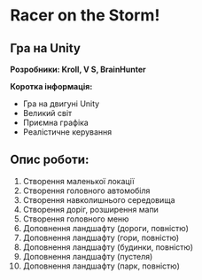 # Racer on the Storm!

## Гра на Unity

**Розробники: Kroll, V S, BrainHunter**<br>

**Коротка інформація:**

- Гра на двигуні Unity
- Великий світ
- Приємна графіка
- Реалістичне керування 

## Опис роботи:

1. Створення маленької локації
2. Створення головного автомобіля
3. Створення навколишнього середовища
4. Створення доріг, розширення мапи
5. Створення головного меню
6. Доповнення ландшафту (дороги, повністю)
7. Доповнення ландшафту (гори, повністю)
8. Доповнення ландшафту (будинки, повністю)
9. Доповнення ландшафту (пустеля)
10. Доповнення ландшафту (парк, повністю)
